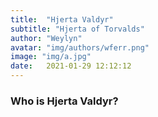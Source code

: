 ```yaml
---
title:  "Hjerta Valdyr"
subtitle: "Hjerta of Torvalds"
author: "Weylyn"
avatar: "img/authors/wferr.png"
image: "img/a.jpg"
date:   2021-01-29 12:12:12
---
```


### Who is Hjerta Valdyr?
